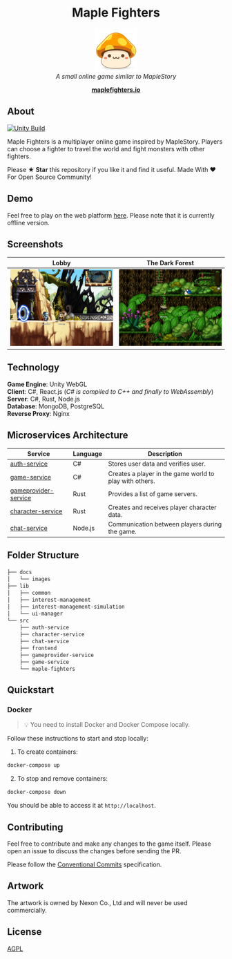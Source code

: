 <h1 align="center">Maple Fighters</h1>
<p align="center">
  <img src="docs/images/maplestory-icon.png" width="100px" height="100px"/>
  <br><i>A small online game similar to MapleStory</i><br>
</p>
<p align="center">
  <a href="http://maplefighters.io"><strong>maplefighters.io</strong></a>
  <br>
</p>

## About

[![Unity Build](https://github.com/benukhanov/maple-fighters/actions/workflows/unity-build.yml/badge.svg)](https://github.com/benukhanov/maple-fighters/actions/workflows/unity-build.yml)

Maple Fighters is a multiplayer online game inspired by MapleStory. Players can choose a fighter to travel the world and fight monsters with other fighters.

Please **★ Star** this repository if you like it and find it useful. Made With ❤ For Open Source Community!

## Demo

Feel free to play on the web platform [here](https://ukben.dev/maple-fighters). Please note that it is currently offline version.

## Screenshots

| Lobby                             | The Dark Forest                             |
| --------------------------------- | ------------------------------------------- |
| <img src="docs/images/lobby.jpg"> | <img src="docs/images/the-dark-forest.jpg"> |

## Technology

**Game Engine**: Unity WebGL  
**Client**: C#, React.js (_C# is compiled to C++ and finally to WebAssembly_)  
**Server**: C#, Rust, Node.js  
**Database**: MongoDB, PostgreSQL  
**Reverse Proxy**: Nginx

## Microservices Architecture

| Service                                             | Language | Description                                             |
| --------------------------------------------------- | -------- | ------------------------------------------------------- |
| [auth-service](./src/auth-service)                  | C#       | Stores user data and verifies user.                     |
| [game-service](./src/game-service/Game.Application) | C#       | Creates a player in the game world to play with others. |
| [gameprovider-service](./src/gameprovider-service)  | Rust     | Provides a list of game servers.                        |
| [character-service](./src/character-service)        | Rust     | Creates and receives player character data.             |
| [chat-service](./src/chat-service)                  | Node.js  | Communication between players during the game.          |

## Folder Structure

```
├── docs
│   └── images
├── lib
│   ├── common
│   ├── interest-management
│   ├── interest-management-simulation
│   └── ui-manager
└── src
    ├── auth-service
    ├── character-service
    ├── chat-service
    ├── frontend
    ├── gameprovider-service
    ├── game-service
    └── maple-fighters
```

## Quickstart

### Docker

> 💡 You need to install Docker and Docker Compose locally.

Follow these instructions to start and stop locally:

1. To create containers:

```bash
docker-compose up
```

2. To stop and remove containers:

```bash
docker-compose down
```

You should be able to access it at `http://localhost`.

## Contributing

Feel free to contribute and make any changes to the game itself. Please open an issue to discuss the changes before sending the PR.

Please follow the [Conventional Commits](https://www.conventionalcommits.org/) specification.

## Artwork

The artwork is owned by Nexon Co., Ltd and will never be used commercially.

## License

[AGPL](https://choosealicense.com/licenses/agpl-3.0/)
